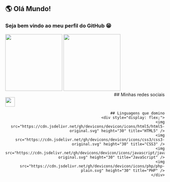 ## 🌎 Olá Mundo!
### Seja bem vindo ao meu perfil do GitHub 😁

<div align="left">
    <img height="180em" src="https://github-readme-stats.vercel.app/api?username=danilometzker&show_icons=true&theme=yeblu&include_all_commits=true&count_private=true"/>
    <img height="180em" src="https://github-readme-stats.vercel.app/api/top-langs/?username=danilometzker&layout=compact&langs_count=7&theme=yeblu"/>
</div>
 
<div align="right">
    ## Minhas redes sociais
    <div style="display: flex">
      <a href="https://behance.net/danmetzker" target="_blank"><img src="https://cdn.jsdelivr.net/gh/devicons/devicon/icons/behance/behance-original.svg" height="30"/></a>
    </div>

    ## Linguagens que domino
    <div style="display: flex;">
      <img src="https://cdn.jsdelivr.net/gh/devicons/devicon/icons/html5/html5-original.svg" height="30" title="HTML5" />
      <img src="https://cdn.jsdelivr.net/gh/devicons/devicon/icons/css3/css3-original.svg" height="30" title="CSS3" />
      <img src="https://cdn.jsdelivr.net/gh/devicons/devicon/icons/javascript/javascript-original.svg" height="30" title="JavaScript" />
      <img src="https://cdn.jsdelivr.net/gh/devicons/devicon/icons/php/php-plain.svg" height="30" title="PHP" />
    </div>
</div>
